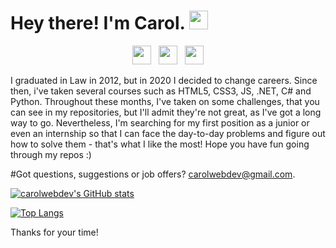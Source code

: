 # Hey there! I'm Carol. <img src="https://raw.githubusercontent.com/MartinHeinz/MartinHeinz/master/wave.gif" width="30px">

<p align='center'>
<a href="https://twitter.com/carol_lo"><img height="30" src="https://user-images.githubusercontent.com/79064264/155760871-2fb3e545-82df-4975-add5-c087cd6725fe.png?raw=true"></a>&nbsp;&nbsp;
<a href="https://instagram.com/carol_mish"><img height="30" src="https://user-images.githubusercontent.com/79064264/155760800-e21ac1cf-b883-4215-943f-cd1dcaf62a3f.png?raw=true"></a>&nbsp;&nbsp;
<a href="https://www.linkedin.com/in/carol-ina/"><img height="30" src="https://user-images.githubusercontent.com/79064264/155760763-214af5ce-303c-4a1d-81f0-152b5ad5638d.png?raw=true"></a>
</p>

I graduated in Law in 2012, but in 2020 I decided to change careers. Since then, i've taken several courses such as HTML5, CSS3, JS, .NET, C# and Python. Throughout these months, I've taken on some challenges, that you can see in my repositories, but I'll admit they're not great, as I've got a long way to go. Nevertheless, I'm searching for my first position as a junior or even an internship so that I can face the day-to-day problems and figure out how to solve them - that's what I like the most!
Hope you have fun going through my repos :)

#Got questions, suggestions or job offers? carolwebdev@gmail.com.


[![carolwebdev's GitHub stats](https://github-readme-stats.vercel.app/api?username=carolwebdev&show_icons=true&theme=dracula)](https://github.com/caroldev/github-readme-stats)

[![Top Langs](https://github-readme-stats.vercel.app/api/top-langs/?username=carolwebdev)](https://github.com/carolwebdev/github-readme-stats)

Thanks for your time!




